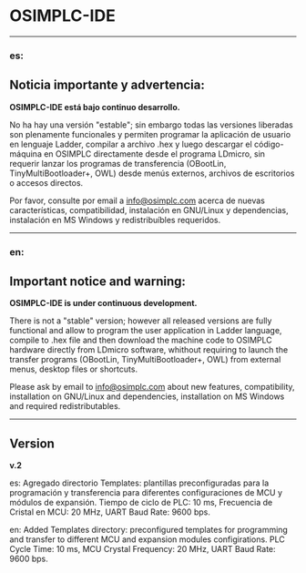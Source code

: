 # OSIMPLC-IDE

---
### es:  
## Noticia importante y advertencia:  

**OSIMPLC-IDE está bajo continuo desarrollo.**  

No ha hay una versión "estable"; sin embargo todas las versiones liberadas son plenamente funcionales y permiten programar la aplicación de usuario en lenguaje Ladder, compilar a archivo .hex y luego descargar el código-máquina en OSIMPLC directamente desde el programa LDmicro, sin requerir lanzar los programas de transferencia (OBootLin, TinyMultiBootloader+, OWL) desde menús externos, archivos de escritorios o accesos directos.  

Por favor, consulte por email a info@osimplc.com acerca de nuevas características, compatibilidad, instalación en GNU/Linux y dependencias, instalación en MS Windows y redistribuíbles requeridos.  

---
### en:  
## Important notice and warning:  

**OSIMPLC-IDE is under continuous development.**  

There is not a "stable" version; however all released versions are fully functional and allow to program the user application in Ladder language, compile to .hex file and then download the machine code to OSIMPLC hardware directly from LDmicro software, whithout requiring to launch the transfer programs (OBootLin, TinyMultiBootloader+, OWL) from external menus, desktop files or shortcuts.  

Please ask by email to info@osimplc.com about new features, compatibility,  installation on GNU/Linux and dependencies, installation on MS Windows and required redistributables.  

---
## Version
**v.2**  

es: Agregado directorio Templates: plantillas preconfiguradas para la programación y transferencia para diferentes configuraciones de MCU y módulos de expansión. Tiempo de ciclo de PLC: 10 ms, Frecuencia de Cristal en MCU: 20 MHz, UART Baud Rate: 9600 bps.  

en: Added Templates directory: preconfigured templates for programming and transfer to different MCU and expansion modules configirations. PLC Cycle Time: 10 ms, MCU Crystal Frequency: 20 MHz, UART Baud Rate: 9600 bps.  
